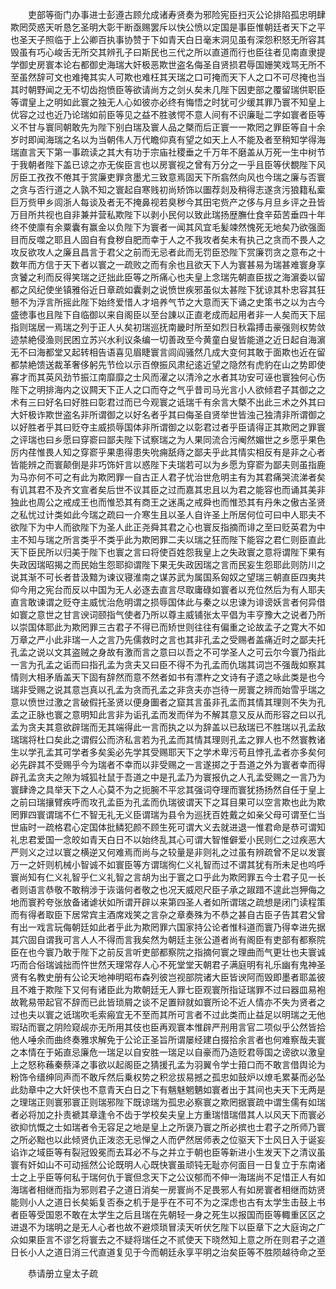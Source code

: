 <!-- { "loadSidebar": true } -->
　　吏部等衙门办事进士彭遵古顾允成诸寿贤奏为邪险宪臣扫灭公论排陷孤忠明肆欺罔荧惑天听恳乞圣明大彰干断亟赐罢斥以快公愤以定国是事臣惟朝廷者天下之平也圣天子照临于上公卿百执事协赞于下如青天白日毫末洞见虽有深怨积怒无所容其毁虽有巧心峻舌无所交其辨孔子曰斯民也三代之所以直道而行也臣往者见南直隶提学御史房寰本论右都御史海瑞大奸极恶欺世盗名侮圣自贤损君辱国姗笑戏骂无所不至虽然辞可文也难掩其实人可欺也难枉其天瑞之口可掩而天下人之口不可尽掩也当其时朝野闻之无不切齿抱愤臣等欲请尚方之剑乆矣未几陛下因吏部之覆留瑞供职臣等谓皇上之明如此寰之独无人心如彼亦必终有悔悟之时犹可少缓其罪乃寰不知皇上优容之过也近乃论瑞如前臣等见之益不胜骇愕不意人间有不识廉耻二字如寰者臣等义不甘与寰同朝敢先为陛下别白瑞及寰人品之槩而后正寰一一欺罔之罪臣等自十余岁时即闻海瑞之名以为当朝伟人万代瞻仰真有望之如天上人不能及者至稍知学得海瑞直言天下第一事疏读之其大有功于宗庙社稷垂之千万年不磨盖从万死一生中树节于我朝者陛下盖已谅之亦无俟臣言也以房寰视之曾有万分之一乎且臣等伏覩陛下风厉臣工孜孜不倦其于赏廉吏罪贪墨尤三致意焉固天下所翕然向风也今瑞之廉与否寰之贪与否行道之人孰不知之寰起自寒贱初尚矫饰以圗荐剡及稍得志遂贪污狼籍私槖巨万赀甲乡闾浙人每谈及者无不掩鼻视若臭秽今其田宅赀产之侈与月旦乡评之丑皆万目所共视也自非兼并营私欺陛下以剥小民何以致此瑞扬歴膴仕食辛茹苦垂四十年终不使廪有余粟囊有赢金以负陛下为寰者一闻其风宜毛髪竦然愧死无地矣乃欲强面目而反噬之耶且人固自有食秽自肥而幸于人之不我攻者矣未有执己之贪而不畏人之攻反欲攻人之廉且昌言于君父之前而无忌者此而无罚臣恐陛下赏廉罚贪之意布之十数年而方信于天下者以寰之一疏败之而有余也且欲天下人为寰甚易为瑞甚难寰身享贪饕之利而反得笑瑞之迂拙此臣等之所痛心也夫皇上念瑞先朝直臣拔之海濵委以留都之风纪使坐镇雅俗近日章疏如囊剥之说愤世疾邪虽似太甚陛下犹谅其朴忠容其狂戅不为浮言所摇此陛下始终爱惜人才培养气节之大意而天下诵之史策书之以为古今盛徳事也且陛下自临御以来自阁臣以至台諌以正直老成而起用者非一人矣而天下屈指则瑞居一焉瑞之列于正人乆矣初瑞巡抚南畿时所至如烈日秋霜搏击豪强则权势敛迹禁絶侵渔则民困立苏兴水利议条编一切善政至今黄童白叟皆能道之近日起自海濵无不曰海都堂又起转相告语喜见眉睫寰言闾阎骚然几成大变何其敢于面欺也近在留都禁絶馈送裁革奢侈躬先节俭以示百僚振风肃纪逺近望之隐然有虎豹在山之势即使寡才而其英风劲节振江南靡靡之士风而濯之以清泠之水者其功安可诬也寰独何心伤陛下之明排海内之议闗天下正人之口而夺之气乎昔司马光言小人欲倾君子其御之之术有三曰好名曰好胜曰彰君过而已今观寰之诋瑞千有余言大槩不出此三术之外其曰大奸极诈欺世盗名非所谓御之以好名者乎其曰侮圣自贤举世皆浊己独清非所谓御之以好胜者乎其曰贬夺主威损辱国体非所谓御之以彰君过者乎臣请得正其欺罔之罪寰之评瑞也曰乡愿曰穿窬曰鄙夫陛下试察瑞之为人果同流合污阉然媚世之乡愿乎果色厉内荏惟畏人知之穿窬乎果患得患失吮痈舐痔之鄙夫乎此其情实相反有是非之心者皆能辨之而寰颠倒是非巧饰奸言以惑陛下夫瑞若可以为乡愿为穿窬为鄙夫则虽指鹿为马亦何不可之有此为欺罔罪一自古正人君子忧治世危明主有为其君痛哭流涕者矣有讥其君不及齐文宣者矣后世不议其臣之过而嘉其忠且以为君之能容也而诵其美非独此也周公之戒成王也而惟恐其有商王之迷禹之戒舜也而惟恐其有丹朱之傲古圣贤之私忧过计类如此今瑞之疏曰一介寒生且以圣人自许圣上所居何位可曰中人耶夫不欲陛下为中人而欲陛下为圣人此正尧舜其君之心也寰反指摘而诽之至曰贬英君为中主不知与瑞之所言类乎不类乎此为欺罔罪二夫以瑞之狂而陛下能容之君仁则臣直此天下臣民所以归美于陛下也寰之言曰将使百姓怨我皇上之失政寰之意将谓陛下果有失政因瑞昭揭之而民始生怨耶抑谓陛下果无失政因瑞之言而民妄生怨耶此则防川之说其渐不可长者昔汲黯为谏议寝淮南之谋苏武为属国系匈奴之望瑞三朝直臣四夷共仰今用之宪台而反以中国为无人必逐去直言尽取庸碌如寰者以充位然后为有人耶夫直言敢谏谓之贬夺主威忧治危明谓之损辱国体此与秦之以忠谏为诽谤妖言者何异借如寰之意世之甘言谀词颐指气使者乃所以尊主威铺张太平倡为丰亨豫大之说者乃所以崇国体耶此为欺罔罪三古君子不得已而矫世则往往有偏重之论故孟子之寛大不如万章之严小此非瑞一人之言乃先儒救时之言也其非孔孟之受赐者盖痛近时之鄙夫托孔孟之说以文其盗贼之身故有激而言之意曰以吾之不可学圣人之可云尔今寰乃指此一言为孔孟之诟而曰指孔孟为贪夫又曰臣不得不为孔孟而仇瑞其词岂不强哉如察其情则大相矛盾盖天下固有辞然而意不然者如书有漂杵之文诗有孑遗之咏此类是也今瑞非受赐之说其意岂真以孔孟为贪而孔孟之非贪夫亦岂待一房寰之辨而始雪乎瑞之意以愤世过激之言破假托圣贤以便身圗者之窟其言虽非孔孟而其情其理则不失为孔孟之正脉也寰之意明知此言非为诟孔孟而发而佯为不解其意又反从而形容之曰以孔孟为贪夫其意欲辟瑞而无其端得此一言而执之以为辞盖以已敌瑞已不胜瑞以孔孟敌瑞瑞将杜口矣此之谓假公而济私言若为孔孟而其情其理则孔孟之罪人也不然寰教诸生以学孔孟其可学者多矣奚必先学其受赐耶天下之学术卑污苟且悖孔孟者亦多矣何必先辟其不受赐乎今为瑞者不幸而以非受赐之一言遂掷之于吾道之外为寰者幸而得辟孔孟贪夫之隙为城狐社鼠于吾道之中是孔孟乃为寰报仇之人孔孟受赐之一言乃为寰肆谗之具举天下之人心莫不为之扼腕不平忿其强词夺理而寰犹扬扬然自任于皇上之前曰瑞攘臂疾呼而攻孔孟臣为孔孟而仇瑞彼谓天下之耳目果可以空言欺也此为欺罔罪四寰谓瑞不仁不智无礼无义臣谓瑞为县令为巡抚百姓戴之如亲父母可谓至仁当世庙时一疏格君心定国体批鳞犯颜不顾生死可谓大义去就进退一惟君命是恭可谓知礼忠君爱国一念皎如青天白日不以始终乱其心可谓大智惟僻爱小民则仁之过疾恶大严则义之过以寰之横逆又何难焉而尚与之较量是非则礼之过虽有辨疏曾不足以发寰万一之奸则机械小智诚不如寰臣等方谓瑞徇仁义礼智而过不谓其犹有所未足也呜呼寰尚知有仁义礼智乎仁义礼智之言胡为出于寰之口乎此为欺罔罪五今士君子见一长者则语言恭敬不敢稍涉于诙谐何者敬之也况天威咫尺臣子承之踧踖不遑此岂狎侮之地而寰矜夸张放备诸谑状如所谓开辟以来第四圣人者如所谓瑞之疏想是闭门读程策而有得者取臣下居常宾主酒席戏笑之言杂之章奏殊为不恭之甚自古臣子告其君父曾有出一戏言玩侮朝廷如此者乎此为欺罔罪六国家持公论者惟科道而寰乃得幸进先据其穴固自谓我可言人人不得而言我矣然为朝廷主张公道者尚有阁臣有吏部有都察院臣在也今寰乃敢于陛下之前反言听吏部都察院之指摘何寰之理曲而气更壮也夫寰诚巧而合俗瑞诚拙而忤世然天理常存人心不死堂堂天朝君子满庭明有礼乐幽有鬼神圣贤有名教史册有公论天地神明昭布森列彼岂视部院诸大臣皆谀阿而毁即墨者耶盖彼且不难于欺陛下又何有诸臣此为欺朝廷无人罪七臣观寰所指证瑞罪不过曰器皿易袍故靴易带起官不辞而已此皆琐屑之谈不足置辩就如寰所论不近人情亦不失为贤者之过也夫以寰之诋瑞吹毛索瘢宜无不至而其所可言者不过此类而止益足以明瑞之无他瑕玷而寰之阴险窥觇亦无所用其伎也臣再观寰本惟辟严刑用言官二项似乎公然皆拾他人唾余而曲终奏雅求解免于公论正圣旨所谓屡经建白掇拾余言者也何难察哉夫寰之本情在于妬直忌廉危一瑞足以自安胜一瑞足以自豪而乃造贬君辱国之谤欲以激皇上之怒称蘓秦蔡泽之事欲以起阁臣之猜援孔孟为羽翼令学士箝口而不敢言借舆论为粉饰令缙绅同声而不敢斥然后乗权势之积忿拔易撼之孤忠如鼓炉以燎毛累棊而必坠此劾章中之大奸侠也不意青天白日之下有魑魅魍魉如寰者出于其间也夫天下无两是之理瑞正则寰邪寰正则瑞邪陛下既谅瑞为孤忠必察寰之欺罔据寰疏中谓生儒有如瑞者必将加之扑责褫其章逢令不齿于学校矣夫皇上方重瑞惜瑞借其人以风天下而寰必欲抑忼慨之士如瑞者令无容足之地是皇上之所褒乃寰之所必摈也士君子之所师乃寰之所必黜也以此倾贤仇正泼恣无忌惮之人而俨然居师表之位驱天下士风日入于诞妄谄诈之域臣等有裂冠毁冕而去耳必不与之并立于朝也臣等新进小生发天下之清议虽寰有奸如山不可动摇然公论既明人心既快寰虽顽钝无耻亦何面目一日复立于东南诸士之上乎臣等何私于瑞何仇于寰但念天下之公议郁而不伸一海瑞尚不足惜正人有如海瑞者相继而指为邪则君子之道日消矣一房寰尚不足畏邪人有如房寰者相继而妨贤能则小人之道日长矣姤复否泰之机于是乎在不可不为之深虑也古有太学生击鼓上书者臣等受国恩不敢在太学生之后且瑞在先朝轻一身之死生以报国而臣等輙重区区之进退不为瑞明之是无人心者也故不避烦琐冒渎天听伏乞陛下以臣章下之大庭询之广众如果臣言不谬乞将寰去之不疑将瑞任之不贰使天下晓然知上意之所在则君子之道日长小人之道日消三代直道复见于今而朝廷永享平明之治矣臣等不胜陨越待命之至 

　　恭请册立皇太子疏 

